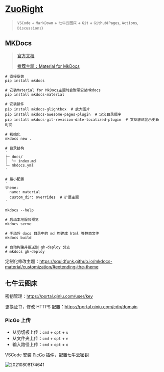 # [ZuoRight](http://zuoright.com)

> `VSCode` + `MarkDown` + `七牛云图床` + `Git` + `Github`(`Pages`, `Actions`, `Discussions`)

## MKDocs

> [官方文档](https://www.mkdocs.org/)
>
> [推荐主题：Material for MkDocs](https://squidfunk.github.io/mkdocs-material/setup/changing-the-colors/)

```shell
# 直接安装
pip install mkdocs

# 安装Material for MkDocs主题时会附带安装Mkdocs
pip install mkdocs-material

# 安装插件
pip install mkdocs-glightbox  # 放大图片
pip install mkdocs-awesome-pages-plugin  # 定义目录顺序
pip install mkdocs-git-revision-date-localized-plugin  # 文章底部显示更新时间
```

```shell
# 初始化
mkdocs new .

# 目录结构
'
├─ docs/
│  └─ index.md
└─ mkdocs.yml
'

# 最小配置
'
theme:
  name: material
  custom_dir: overrides  # 扩展主题
'

mkdocs --help

# 启动本地服务预览
mkdocs serve

# 手动将 docs 目录中的 md 构建成 html 等静态文件
mkdocs build

# 自动构建并推送到 gh-deploy 分支
# mkdocs gh-deploy
```

定制化修改主题：<https://squidfunk.github.io/mkdocs-material/customization/#extending-the-theme>


## 七牛云图床

密钥管理：<https://portal.qiniu.com/user/key>

更换证书，修改 HTTPS 配置：<https://portal.qiniu.com/cdn/domain>

### PicGo 上传

- 从剪切板上传：`cmd` + `opt` + `u`
- 从文件夹上传：`cmd` + `opt` + `e`
- 输入路径上传：`cmd` + `opt` + `o`

VSCode 安装 [PicGo](https://picgo.github.io/PicGo-Core-Doc/zh/guide/) 插件，配置七牛云密钥

![20210808174641](http://image.zuoright.com/20210808174641.png)
